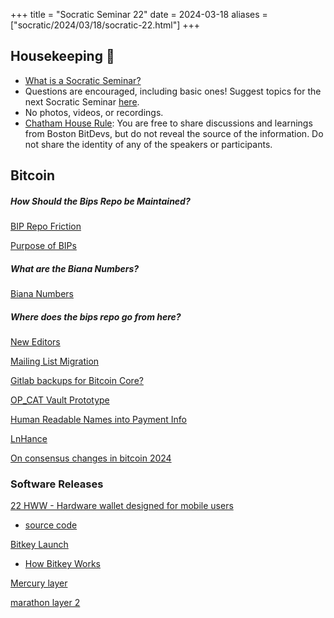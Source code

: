 +++
title = "Socratic Seminar 22"
date = 2024-03-18
aliases = ["socratic/2024/03/18/socratic-22.html"]
+++

## Housekeeping 🧹

- [What is a Socratic Seminar?](https://bitdevs.org/about#socratic-seminars)
- Questions are encouraged, including basic ones! Suggest topics for the next Socratic Seminar [here](https://github.com/0xBEEFCAF3/bostonbitdevs/issues/new).
- No photos, videos, or recordings.
- [Chatham House Rule](https://www.chathamhouse.org/about-us/chatham-house-rule): You are free to share discussions and learnings from Boston BitDevs, but do not reveal the source of the information. Do not share the identity of any of the speakers or participants.

## Bitcoin

##### How Should the Bips Repo be Maintained?
[BIP Repo Friction](https://lists.linuxfoundation.org/pipermail/bitcoin-dev/2024-January/022289.html)

[Purpose of BIPs](https://lists.linuxfoundation.org/pipermail/bitcoin-dev/2021-April/018859.html)
##### What are the Biana Numbers?
[Biana Numbers](https://github.com/bitcoin-inquisition/binana)
##### Where does the bips repo go from here?
[New Editors](https://groups.google.com/g/bitcoindev/c/cuMZ77KEQAA)

[Mailing List Migration](https://lists.linuxfoundation.org/pipermail/bitcoin-dev/2024-February/022327.html)

[Gitlab backups for Bitcoin Core?](https://delvingbitcoin.org/t/gitlab-backups-for-bitcoin-core-repository/624)

[OP_CAT Vault Prototype](https://delvingbitcoin.org/t/basic-vault-prototype-using-op-cat/576)

[Human Readable Names into Payment Info](https://github.com/bitcoin/bips/pull/1551)

[LnHance](https://delvingbitcoin.org/t/lnhance-bips-and-implementation/376/16)

[On consensus changes in bitcoin 2024](https://delvingbitcoin.org/t/on-consensus-changes-in-bitcoin-2024/334)

### Software Releases
[22 HWW - Hardware wallet designed for mobile users](https://x.com/afilini/status/1766085500106920268)
* [source code](https://github.com/TwentyTwoHW/portal-software)

[Bitkey Launch](https://bitkey.build/sharing-the-code-behind-bitkey)
* [How Bitkey Works](https://bitkey.build/how-the-wallet-works/)

[Mercury layer](https://mercurylayer.com/)

[marathon layer 2](https://ir.mara.com/news-events/press-releases/detail/1344/marathon-digital-holdings-introduces-anduro-a-new)
